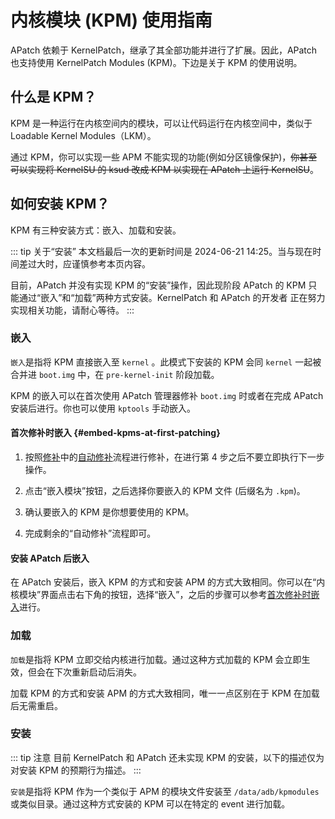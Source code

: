 # 内核模块 (KPM) 使用指南

APatch 依赖于 KernelPatch，继承了其全部功能并进行了扩展。因此，APatch 也支持使用 KernelPatch Modules (KPM)。下边是关于 KPM 的使用说明。

## 什么是 KPM？

KPM 是一种运行在内核空间内的模块，可以让代码运行在内核空间中，类似于 Loadable Kernel Modules（LKM）。

通过 KPM，你可以实现一些 APM 不能实现的功能(例如分区镜像保护)，~~你甚至可以实现将 KernelSU 的 ksud 改成 KPM 以实现在 APatch 上运行 KernelSU~~。

## 如何安装 KPM？

KPM 有三种安装方式：嵌入、加载和安装。

::: tip 关于“安装”
本文档最后一次的更新时间是 2024-06-21 14:25。当与现在时间差过大时，应谨慎参考本页内容。

目前，APatch 并没有实现 KPM 的“安装”操作，因此现阶段 APatch 的 KPM 只能通过“嵌入”和“加载”两种方式安装。KernelPatch 和 APatch 的开发者 正在努力实现相关功能，请耐心等待。
:::

### 嵌入

`嵌入`是指将 KPM 直接嵌入至 `kernel` 。此模式下安装的 KPM 会同 `kernel` 一起被合并进 `boot.img` 中，在 `pre-kernel-init` 阶段加载。

KPM 的嵌入可以在首次使用 APatch 管理器修补 `boot.img` 时或者在完成 APatch 安装后进行。你也可以使用 `kptools` 手动嵌入。

#### 首次修补时嵌入 {#embed-kpms-at-first-patching}

1. 按照[修补](/zh_CN/patch)中的[自动修补](/zh_CN/patch#automatically-patching)流程进行修补，在进行第 4 步之后不要立即执行下一步操作。

2. 点击“嵌入模块”按钮，之后选择你要嵌入的 KPM 文件 (后缀名为 `.kpm`)。

3. 确认要嵌入的 KPM 是你想要使用的 KPM。

4. 完成剩余的“自动修补”流程即可。

#### 安装 APatch 后嵌入

在 APatch 安装后，嵌入 KPM 的方式和安装 APM 的方式大致相同。你可以在“内核模块”界面点击右下角的按钮，选择“嵌入”，之后的步骤可以参考[首次修补时嵌入](/zh_CN/kpm-usage-guide#embed-kpms-at-first-patching)进行。

### 加载

`加载`是指将 KPM 立即交给内核进行加载。通过这种方式加载的 KPM 会立即生效，但会在下次重新启动后消失。

加载 KPM 的方式和安装 APM 的方式大致相同，唯一一点区别在于 KPM 在加载后无需重启。

### 安装

::: tip 注意
目前 KernelPatch 和 APatch 还未实现 KPM 的安装，以下的描述仅为对安装 KPM 的预期行为描述。
:::

`安装`是指将 KPM 作为一个类似于 APM 的模块文件安装至 `/data/adb/kpmodules` 或类似目录。通过这种方式安装的 KPM 可以在特定的 event 进行加载。
